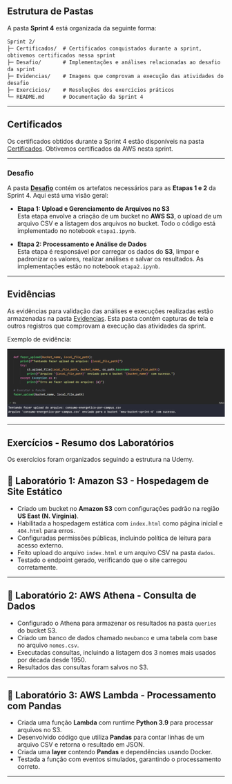 ## Estrutura de Pastas
A pasta **Sprint 4** está organizada da seguinte forma:

```
Sprint 2/
├─ Certificados/  # Certificados conquistados durante a sprint, obtivemos certificados nessa sprint
├─ Desafio/       # Implementações e análises relacionadas ao desafio da sprint
├─ Evidencias/    # Imagens que comprovam a execução das atividades do desafio
├─ Exercicios/    # Resoluções dos exercícios práticos
└─ README.md      # Documentação da Sprint 4
```

---

## Certificados

Os certificados obtidos durante a Sprint 4 estão disponíveis na pasta [Certificados](Certificados/). Obtivemos certificados da AWS nesta sprint.

---
### Desafio

A pasta **[Desafio](Desafio/)** contém os artefatos necessários para as **Etapas 1 e 2** da Sprint 4. Aqui está uma visão geral:

- **Etapa 1: Upload e Gerenciamento de Arquivos no S3**  
  Esta etapa envolve a criação de um bucket no **AWS S3**, o upload de um arquivo CSV e a listagem dos arquivos no bucket. Todo o código está implementado no notebook `etapa1.ipynb`.

- **Etapa 2: Processamento e Análise de Dados**  
  Esta etapa é responsável por carregar os dados do **S3**, limpar e padronizar os valores, realizar análises e salvar os resultados. As implementações estão no notebook `etapa2.ipynb`.


---

## Evidências

As evidências para validação das análises e execuções realizadas estão armazenadas na pasta [Evidencias](Evidencias/). Esta pasta contém capturas de tela e outros registros que comprovam a execução das atividades da sprint.

Exemplo de evidência:

![upload](./Evidencias/upload_csv.png)

---

## Exercícios - Resumo dos Laboratórios

Os exercícios foram organizados seguindo a estrutura na Udemy.

## 🔹 Laboratório 1: Amazon S3 - Hospedagem de Site Estático

- Criado um bucket no **Amazon S3** com configurações padrão na região **US East (N. Virginia)**.
- Habilitada a hospedagem estática com `index.html` como página inicial e `404.html` para erros.
- Configuradas permissões públicas, incluindo política de leitura para acesso externo.
- Feito upload do arquivo `index.html` e um arquivo CSV na pasta `dados`.
- Testado o endpoint gerado, verificando que o site carregou corretamente.

---

## 🔹 Laboratório 2: AWS Athena - Consulta de Dados

- Configurado o Athena para armazenar os resultados na pasta `queries` do bucket S3.
- Criado um banco de dados chamado `meubanco` e uma tabela com base no arquivo `nomes.csv`.
- Executadas consultas, incluindo a listagem dos 3 nomes mais usados por década desde 1950.
- Resultados das consultas foram salvos no S3.

---

## 🔹 Laboratório 3: AWS Lambda - Processamento com Pandas

- Criada uma função **Lambda** com runtime **Python 3.9** para processar arquivos no S3.
- Desenvolvido código que utiliza **Pandas** para contar linhas de um arquivo CSV e retorna o resultado em JSON.
- Criada uma **layer** contendo **Pandas** e dependências usando Docker.
- Testada a função com eventos simulados, garantindo o processamento correto.

---


